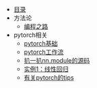 * [目录](/)
* 方法论
    * [编程之路](blog/how2code/how2code.md)
* pytorch相关
    * [pytorch基础](blog/pytorch/torch基础.md)
    * [pytorch工作流](blog/pytorch-/pytorch工作流.md)
    * [扒一扒nn.module的源码](blog/pytorch/Module详解.md)
    * [实例1：线性回归](blog/pytorch/线性回归.md)
    * [有关pytorch的tips](blog/pytorch/tips_about_torch.md)
